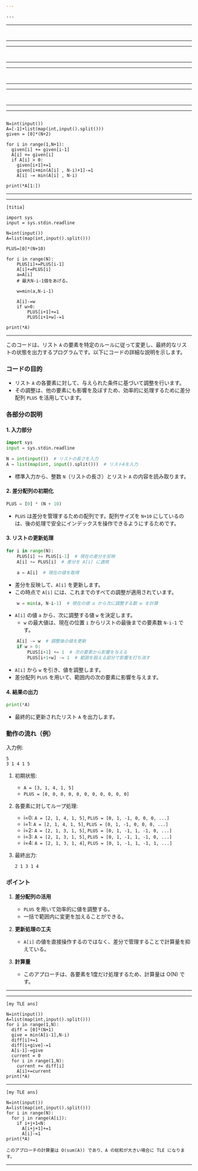 ```yaml
---
```


```
---
```

---
```


```
---
---
```


```
---
---
```


```
---
---
```


```
---

---
```

N=int(input())
A=[-1]+list(map(int,input().split()))
given = [0]*(N+2)

for i in range(1,N+1):
  given[i] += given[i-1]
  A[i] += given[i]
  if A[i] > 0:
    given[i+1]+=1
    given[i+min(A[i] , N-i)+1]-=1
    A[i] -= min(A[i] , N-i)

print(*A[1:])

```
---
---

```
[titia]

import sys
input = sys.stdin.readline

N=int(input())
A=list(map(int,input().split()))

PLUS=[0]*(N+10)

for i in range(N):
    PLUS[i]+=PLUS[i-1]
    A[i]+=PLUS[i]
    a=A[i]
    # 最大N-i-1個をあげる。

    w=min(a,N-i-1)

    A[i]-=w
    if w>0:
        PLUS[i+1]+=1
        PLUS[i+1+w]-=1

print(*A)

```
---


このコードは、リスト `A` の要素を特定のルールに従って変更し、最終的なリストの状態を出力するプログラムです。以下にコードの詳細な説明を示します。


### コードの目的
- リスト `A` の各要素に対して、与えられた条件に基づいて調整を行います。
- その調整は、他の要素にも影響を及ぼすため、効率的に処理するために差分配列 `PLUS` を活用しています。


### 各部分の説明

#### 1. **入力部分**
```python
import sys
input = sys.stdin.readline

N = int(input())  # リストの長さを入力
A = list(map(int, input().split()))  # リストAを入力
```
- 標準入力から、整数 `N`（リストの長さ）とリスト `A` の内容を読み取ります。

#### 2. **差分配列の初期化**
```python
PLUS = [0] * (N + 10)
```
- `PLUS` は差分を管理するための配列です。配列サイズを `N+10` にしているのは、後の処理で安全にインデックスを操作できるようにするためです。

#### 3. **リストの更新処理**
```python
for i in range(N):
    PLUS[i] += PLUS[i-1]  # 現在の差分を反映
    A[i] += PLUS[i]  # 差分を A[i] に適用

    a = A[i]  # 現在の値を取得
```
- 差分を反映して、`A[i]` を更新します。
- この時点で `A[i]` には、これまでのすべての調整が適用されています。

```python
    w = min(a, N-i-1)  # 現在の値 a から次に調整する数 w を計算
```
- `A[i]` の値 `a` から、次に調整する値 `w` を決定します。
  - `w` の最大値は、現在の位置 `i` からリストの最後までの要素数 `N-i-1` です。

```python
    A[i] -= w  # 調整後の値を更新
    if w > 0:
        PLUS[i+1] += 1  # 次の要素から影響を与える
        PLUS[i+1+w] -= 1  # 範囲を超える部分で影響を打ち消す
```
- `A[i]` から `w` を引き、値を調整します。
- 差分配列 `PLUS` を用いて、範囲内の次の要素に影響を与えます。

#### 4. **結果の出力**
```python
print(*A)
```
- 最終的に更新されたリスト `A` を出力します。

### 動作の流れ（例）
入力例:
```
5
3 1 4 1 5
```

1. 初期状態:  
   - `A = [3, 1, 4, 1, 5]`  
   - `PLUS = [0, 0, 0, 0, 0, 0, 0, 0, 0, 0, 0]`

2. 各要素に対してループ処理:
   - i=0: `A = [2, 1, 4, 1, 5]`, `PLUS = [0, 1, -1, 0, 0, 0, ...]`  
   - i=1: `A = [2, 1, 4, 1, 5]`, `PLUS = [0, 1, -1, 0, 0, 0, ...]`  
   - i=2: `A = [2, 1, 3, 1, 5]`, `PLUS = [0, 1, -1, 1, -1, 0, ...]`  
   - i=3: `A = [2, 1, 3, 1, 5]`, `PLUS = [0, 1, -1, 1, -1, 0, ...]`  
   - i=4: `A = [2, 1, 3, 1, 4]`, `PLUS = [0, 1, -1, 1, -1, 1, ...]`

3. 最終出力:  
   ```
   2 1 3 1 4
   ```

### ポイント
1. **差分配列の活用**
   - `PLUS` を用いて効率的に値を調整する。
   - 一括で範囲内に変更を加えることができる。

2. **更新処理の工夫**
   - `A[i]` の値を直接操作するのではなく、差分で管理することで計算量を抑えている。

3. **計算量**
   - このアプローチは、各要素を1度だけ処理するため、計算量は O(N) です。
  
---
---
```
[my TLE ans]

N=int(input())
A=list(map(int,input().split()))
for i in range(1,N):
  diff = [0]*(N+1) 
  give = min(A[i-1],N-i)
  diff[i]+=1
  diff[i+give]-=1
  A[i-1]-=give
  current = 0
  for i in range(1,N):
    current += diff[i]
    A[i]+=current    
print(*A)
```
---
```
[my TLE ans]

N=int(input())
A=list(map(int,input().split()))
for i in range(N):
  for j in range(A[i]):
    if i+j+1<N:
      A[i+j+1]+=1
      A[i]-=1
print(*A)

このアプローチの計算量は O(sum(A)) であり、A の総和が大きい場合に TLE になります。

```
---


